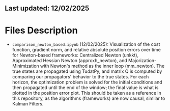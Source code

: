 ## Last updated: 12/02/2025
# Files Description


- `comparison_newton_based.ipynb` (12/02/2025): Visualization of the cost function, gradient norm, and relative absolute position errors over time for Newton-based frameworks: Centralized Newton (unkkt), Approximated Hessian Newton (approxh_newton), and Majorization-Minimization with Newton's method as the inner loop (mm_newton). The true states are propagated using TudatPy, and matrix Q is computed by comparing our propagators' behavior to the true states. For each horizon, the optimization problem is solved for the initial conditions and then propagated until the end of the window; the final value is what is plotted in the position error plot. This should be taken as a reference in this repository, as the algorithms (frameworks) are now causal, similar to Kalman Filters.